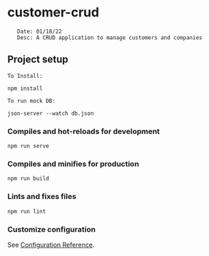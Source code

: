 # customer-crud
```Author: Tinashe Matembo
   Date: 01/18/22
   Desc: A CRUD application to manage customers and companies
```

## Project setup
```
To Install:

npm install

To run mock DB:

json-server --watch db.json

```

### Compiles and hot-reloads for development
```
npm run serve
```

### Compiles and minifies for production
```
npm run build
```

### Lints and fixes files
```
npm run lint
```

### Customize configuration
See [Configuration Reference](https://cli.vuejs.org/config/).
